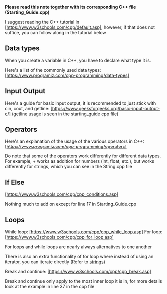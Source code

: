 __Please read this note together with its corresponding C++ file (Starting_Guide.cpp)__

I suggest reading the C++ tutorial in [https://www.w3schools.com/cpp/default.asp], however, if that does not suffice, you can follow along in the tutorial below

## Data types

When you create a variable in C++, you have to declare what type it is.

Here's a list of the commonly used data types: [https://www.programiz.com/cpp-programming/data-types]

## Input Output

Here's a guide for basic input output, it is recommended to just stick with cin, cout, and getline: [https://www.geeksforgeeks.org/basic-input-output-c/] (getline usage is seen in the starting_guide cpp file)
## Operators

Here's an explanation of the usage of the various operators in C++: [https://www.programiz.com/cpp-programming/operators]

Do note that some of the operators work differently for different data types. For example, + works as addition for numbers (int, float, etc.), but works differently for strings, which you can see in the String.cpp file

## If Else

[https://www.w3schools.com/cpp/cpp_conditions.asp]

Nothing much to add on except for line 17 in Starting_Guide.cpp

## Loops

While loop: [https://www.w3schools.com/cpp/cpp_while_loop.asp]
For loop: [https://www.w3schools.com/cpp/cpp_for_loop.asp]

For loops and while loops are nearly always alternatives to one another

There is also an extra functionality of for loop where instead of using an iterator, you can iterate directly (Refer to [strings](Strings.cpp))

Break and continue: [https://www.w3schools.com/cpp/cpp_break.asp]

Break and continue only apply to the most inner loop it is in, for more details look at the example in line 37 in the cpp file

